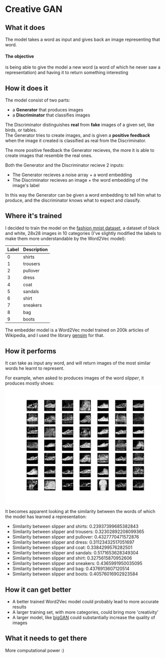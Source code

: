 # Creative GAN

## What it does

The model takes a word as input and gives back an image representing that word.  

#### The objective
is being able to give the model a new word (a word of which he never saw a representation) and having it to return something interesting

## How it does it

The model consist of two parts:

- a **Generator** that produces images
- a **Discriminator** that classifies images

The Discriminator distinguishes **real** from **fake** images of a given set, like birds, or tables.  
The Generator tries to create images, and is given a **positive feedback** when the image it created is classified as real from the Discriminator.  

The more positive feedback the Generator recieves, the more it is able to create images that resemble the real ones.

Both the Generator and the Discriminator recieve 2 inputs:

- The Generator recieves a noise array + a word embedding
- The Discriminator recieves an image + the word embedding of the image's label

In this way the Generator can be given a word embedding to tell him what to produce, and the discriminator knows what to expect and classify.

## Where it's trained

I decided to train the model on the [fashion mnist dataset](https://github.com/zalandoresearch/fashion-mnist), a dataset of black and white, 28x28 images in 10 categories (I've slightly modified the labels to make them more understandable by the Word2Vec model):

| Label | Description |
| --- | --- |
| 0 | shirts |
| 1 | trousers |
| 2 | pullover |
| 3 | dress |
| 4 | coat |
| 5 | sandals |
| 6 | shirt |
| 7 | sneakers |
| 8 | bag |
| 9 | boots |

The embedder model is a Word2Vec model trained on 200k articles of Wikipedia, and I used the library [gensim](https://github.com/RaRe-Technologies/gensim) for that.

## How it performs

It can take as input any word, and will return images of the most similar words he learnt to represent.

For example, when asked to produces images of the word *slipper*, it produces mostly shoes:
![alt text](images/slipper.png)

It becomes apparent looking at the similarity between the words of which the model has learned a representation:

- Similarity between slipper and shirts: 0.23937399685382843
- Similarity between slipper and trousers: 0.32302892208099365
- Similarity between slipper and pullover: 0.4327770471572876
- Similarity between slipper and dress: 0.31123432517051697
- Similarity between slipper and coat: 0.3384299576282501
- Similarity between slipper and sandals: 0.5171653628349304
- Similarity between slipper and shirt: 0.3275615870952606
- Similarity between slipper and sneakers: 0.4365991950035095
- Similarity between slipper and bag: 0.4376913607120514
- Similarity between slipper and boots: 0.40576016902923584

## How it can get better

- A better trained Word2Vec model could probably lead to more accurate results
- A larger training set, with more categories, could bring more 'creativity'
- A larger model, like [bigGAN](https://arxiv.org/abs/1809.11096) could substantially increase the quality of images

## What it needs to get there

More computational power :)


